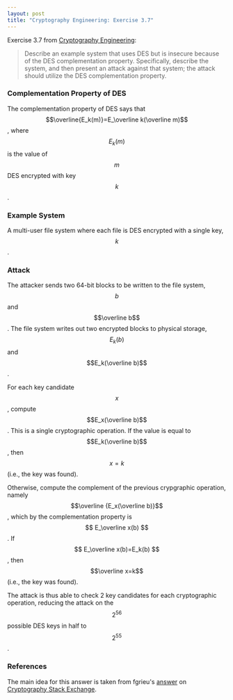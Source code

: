 ```yaml
---
layout: post
title: "Cryptography Engineering: Exercise 3.7"
---
```

Exercise 3.7 from [Cryptography Engineering](https://www.schneier.com/books/cryptography_engineering/):

> Describe an example system that uses DES but is insecure because of the DES complementation property.
> Specifically, describe the system, and then present an attack against that system; the attack should
> utilize the DES complementation property.

### Complementation Property of DES
The complementation property of DES says that $$\overline{E_k(m)}=E_\overline k(\overline m)$$,
where $$E_k(m)$$ is the value of $$m$$ DES encrypted with key $$k$$.

### Example System
A multi-user file system where each file is DES encrypted with a single key, $$k$$.

### Attack
The attacker sends two 64-bit blocks to be written to the file system, $$b$$ and $$\overline b$$. The file system
writes out two encrypted blocks to physical storage, $$E_k(b)$$ and $$E_k(\overline b)$$.

For each
key candidate $$x$$, compute $$E_x(\overline b)$$. This is a single cryptographic operation.
If the value is equal to $$E_k(\overline b)$$, then $$x=k$$ (i.e., the key was found).

Otherwise, compute the complement of the previous crypgraphic operation, namely $$\overline {E_x(\overline b)}$$,
which by the complementation property is $$ E_\overline x(b) $$. If $$ E_\overline x(b)=E_k(b) $$, then
$$\overline x=k$$ (i.e., the key was found).

The attack is thus able to check 2 key candidates for each cryptographic operation, reducing the attack
on the $$2^{56}$$ possible DES keys in half to $$2^{55}$$.

### References
The main idea for this answer is taken from fgrieu's [answer](https://crypto.stackexchange.com/a/5493/25342)
on [Cryptography Stack Exchange](https://crypto.stackexchange.com/).

